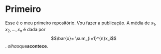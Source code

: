 # Primeiro
Esse é o meu primeiro repositório. Vou fazer a publicação.
A média de $x_1, x_2, \ldots, x_n$ é dada por 
$$\bar{x}= \sum_{i=1}^{n}x_i$$. *olha*oque**acontece**.